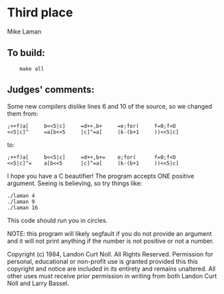 # Third place

Mike Laman

## To build:

        make all

## Judges' comments:

Some new compilers dislike lines 6 and 10 of the source, so we changed
them from:

	;++f)a[		b<<5|c]		=d++,b+		=e;for(		f=0;f<O
	<<5|c]^		=a[b<<5		|c]^=a[		(k-(b+1		))<<5|c]

to:

	;++f)a[		b<<5|c]		=d++,b+=	e;for(		f=0;f<O
	<<5|c]^=	a[b<<5		|c]^=a[		(k-(b+1		))<<5|c]

I hope you have a C beautifier! The program accepts ONE positive
argument.  Seeing is believing, so try things like:

	./laman 4
	./laman 9
	./laman 16

This code should run you in circles.

NOTE: this program will likely segfault if you do not provide an argument and it
will not print anything if the number is not positive or not a number.


Copyright (c) 1984, Landon Curt Noll.
All Rights Reserved.  Permission for personal, educational or non-profit use is
granted provided this this copyright and notice are included in its entirety
and remains unaltered.  All other uses must receive prior permission in writing
from both Landon Curt Noll and Larry Bassel.
